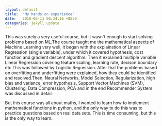 ```yaml
---
layout: default
title:  "My hands on experience"
date:   2018-06-11 00:34:16 +0530
categories: jekyll update
---
```

 This was surely a very useful course, but it wasn't enough to start solving problems based on ML.The course taught me the mathematical aspects of Machine Learning very well, it began with the explaination of Linear Regression (single variable), under which it covered hypothesis, cost function and gradient descent algorithm. Then it explained multiple variable Linear Regression covering feature scaling, learning rate, decison boundary etc.This was followed by Logistic Regression. 
 After that the problems based on overfitting and underfitting were explained, how they could be identified and resolved.Then, Neural Networks, Model Selection, Regularization, high bias and variance, error hypothesis, Support Vector Machines (SVM), Clustering, Data Compression, PCA and in the end Recommender System was discussed in detail.

 But this course was all about maths, I wanted to learn how to implement mathematical functions in python, and the only way to do this was to practice questions based on real data sets. This is time consuming, but this is the only way to learn. 

